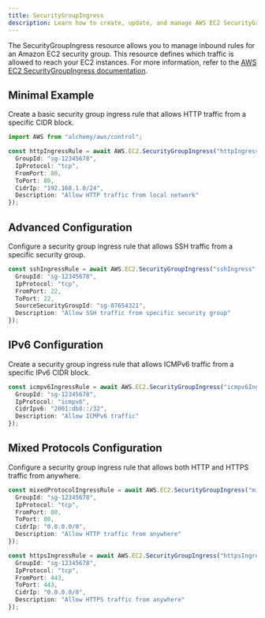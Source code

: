 ```yaml
---
title: SecurityGroupIngress
description: Learn how to create, update, and manage AWS EC2 SecurityGroupIngresss using Alchemy Cloud Control.
---
```



The SecurityGroupIngress resource allows you to manage inbound rules for an Amazon EC2 security group. This resource defines which traffic is allowed to reach your EC2 instances. For more information, refer to the [AWS EC2 SecurityGroupIngress documentation](https://docs.aws.amazon.com/ec2/latest/userguide/).

## Minimal Example

Create a basic security group ingress rule that allows HTTP traffic from a specific CIDR block.

```ts
import AWS from "alchemy/aws/control";

const httpIngressRule = await AWS.EC2.SecurityGroupIngress("httpIngress", {
  GroupId: "sg-12345678",
  IpProtocol: "tcp",
  FromPort: 80,
  ToPort: 80,
  CidrIp: "192.168.1.0/24",
  Description: "Allow HTTP traffic from local network"
});
```

## Advanced Configuration

Configure a security group ingress rule that allows SSH traffic from a specific security group.

```ts
const sshIngressRule = await AWS.EC2.SecurityGroupIngress("sshIngress", {
  GroupId: "sg-12345678",
  IpProtocol: "tcp",
  FromPort: 22,
  ToPort: 22,
  SourceSecurityGroupId: "sg-87654321",
  Description: "Allow SSH traffic from specific security group"
});
```

## IPv6 Configuration

Create a security group ingress rule that allows ICMPv6 traffic from a specific IPv6 CIDR block.

```ts
const icmpv6IngressRule = await AWS.EC2.SecurityGroupIngress("icmpv6Ingress", {
  GroupId: "sg-12345678",
  IpProtocol: "icmpv6",
  CidrIpv6: "2001:db8::/32",
  Description: "Allow ICMPv6 traffic"
});
```

## Mixed Protocols Configuration

Configure a security group ingress rule that allows both HTTP and HTTPS traffic from anywhere.

```ts
const mixedProtocolIngressRule = await AWS.EC2.SecurityGroupIngress("mixedProtocolIngress", {
  GroupId: "sg-12345678",
  IpProtocol: "tcp",
  FromPort: 80,
  ToPort: 80,
  CidrIp: "0.0.0.0/0",
  Description: "Allow HTTP traffic from anywhere"
});

const httpsIngressRule = await AWS.EC2.SecurityGroupIngress("httpsIngress", {
  GroupId: "sg-12345678",
  IpProtocol: "tcp",
  FromPort: 443,
  ToPort: 443,
  CidrIp: "0.0.0.0/0",
  Description: "Allow HTTPS traffic from anywhere"
});
```
